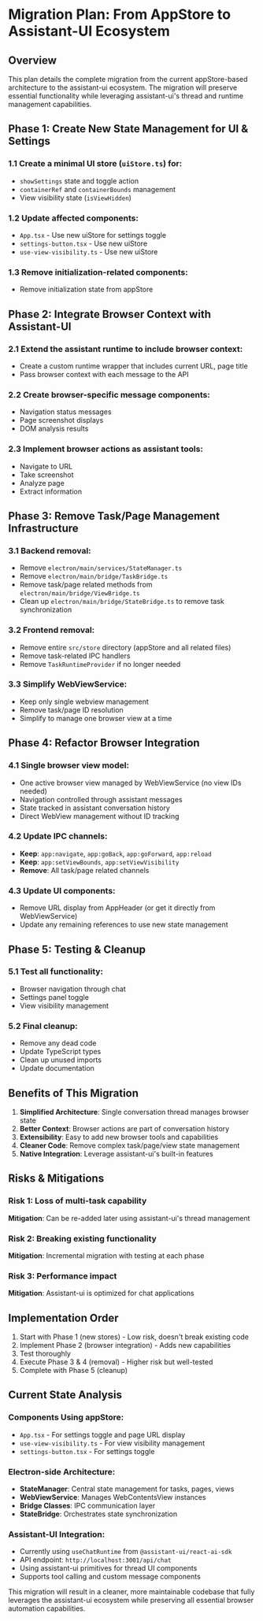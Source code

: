 # Migration Plan: From AppStore to Assistant-UI Ecosystem

## Overview

This plan details the complete migration from the current appStore-based architecture to the assistant-ui ecosystem. The migration will preserve essential functionality while leveraging assistant-ui's thread and runtime management capabilities.

## Phase 1: Create New State Management for UI & Settings

### 1.1 Create a minimal UI store (`uiStore.ts`) for:

- `showSettings` state and toggle action
- `containerRef` and `containerBounds` management
- View visibility state (`isViewHidden`)

### 1.2 Update affected components:

- `App.tsx` - Use new uiStore for settings toggle
- `settings-button.tsx` - Use new uiStore
- `use-view-visibility.ts` - Use new uiStore

### 1.3 Remove initialization-related components:

- Remove initialization state from appStore

## Phase 2: Integrate Browser Context with Assistant-UI

### 2.1 Extend the assistant runtime to include browser context:

- Create a custom runtime wrapper that includes current URL, page title
- Pass browser context with each message to the API

### 2.2 Create browser-specific message components:

- Navigation status messages
- Page screenshot displays
- DOM analysis results

### 2.3 Implement browser actions as assistant tools:

- Navigate to URL
- Take screenshot
- Analyze page
- Extract information

## Phase 3: Remove Task/Page Management Infrastructure

### 3.1 Backend removal:

- Remove `electron/main/services/StateManager.ts`
- Remove `electron/main/bridge/TaskBridge.ts`
- Remove task/page related methods from `electron/main/bridge/ViewBridge.ts`
- Clean up `electron/main/bridge/StateBridge.ts` to remove task synchronization

### 3.2 Frontend removal:

- Remove entire `src/store` directory (appStore and all related files)
- Remove task-related IPC handlers
- Remove `TaskRuntimeProvider` if no longer needed

### 3.3 Simplify WebViewService:

- Keep only single webview management
- Remove task/page ID resolution
- Simplify to manage one browser view at a time

## Phase 4: Refactor Browser Integration

### 4.1 Single browser view model:

- One active browser view managed by WebViewService (no view IDs needed)
- Navigation controlled through assistant messages
- State tracked in assistant conversation history
- Direct WebView management without ID tracking

### 4.2 Update IPC channels:

- **Keep**: `app:navigate`, `app:goBack`, `app:goForward`, `app:reload`
- **Keep**: `app:setViewBounds`, `app:setViewVisibility`
- **Remove**: All task/page related channels

### 4.3 Update UI components:

- Remove URL display from AppHeader (or get it directly from WebViewService)
- Update any remaining references to use new state management

## Phase 5: Testing & Cleanup

### 5.1 Test all functionality:

- Browser navigation through chat
- Settings panel toggle
- View visibility management

### 5.2 Final cleanup:

- Remove any dead code
- Update TypeScript types
- Clean up unused imports
- Update documentation

## Benefits of This Migration

1. **Simplified Architecture**: Single conversation thread manages browser state
2. **Better Context**: Browser actions are part of conversation history
3. **Extensibility**: Easy to add new browser tools and capabilities
4. **Cleaner Code**: Remove complex task/page/view state management
5. **Native Integration**: Leverage assistant-ui's built-in features

## Risks & Mitigations

### Risk 1: Loss of multi-task capability

**Mitigation**: Can be re-added later using assistant-ui's thread management

### Risk 2: Breaking existing functionality

**Mitigation**: Incremental migration with testing at each phase

### Risk 3: Performance impact

**Mitigation**: Assistant-ui is optimized for chat applications

## Implementation Order

1. Start with Phase 1 (new stores) - Low risk, doesn't break existing code
2. Implement Phase 2 (browser integration) - Adds new capabilities
3. Test thoroughly
4. Execute Phase 3 & 4 (removal) - Higher risk but well-tested
5. Complete with Phase 5 (cleanup)

## Current State Analysis

### Components Using appStore:

- `App.tsx` - For settings toggle and page URL display
- `use-view-visibility.ts` - For view visibility management
- `settings-button.tsx` - For settings toggle

### Electron-side Architecture:

- **StateManager**: Central state management for tasks, pages, views
- **WebViewService**: Manages WebContentsView instances
- **Bridge Classes**: IPC communication layer
- **StateBridge**: Orchestrates state synchronization

### Assistant-UI Integration:

- Currently using `useChatRuntime` from `@assistant-ui/react-ai-sdk`
- API endpoint: `http://localhost:3001/api/chat`
- Using assistant-ui primitives for thread UI components
- Supports tool calling and custom message components

This migration will result in a cleaner, more maintainable codebase that fully leverages the assistant-ui ecosystem while preserving all essential browser automation capabilities.

